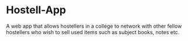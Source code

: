 # Hostell-App
A web app that allows hostellers in a college to network with other fellow hostellers who wish to sell used items such as subject books, notes etc.
